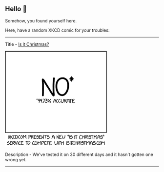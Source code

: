 ## Hello 👀

Somehow, you found yourself here.

Here, have a random XKCD comic for your troubles:

-----------------------------------

Title - [Is it Christmas?](https://xkcd.com/2236)

![Is it Christmas?](./random_comic.png)

Description - We've tested it on 30 different days and it hasn't gotten one wrong yet.

-----------------------------------